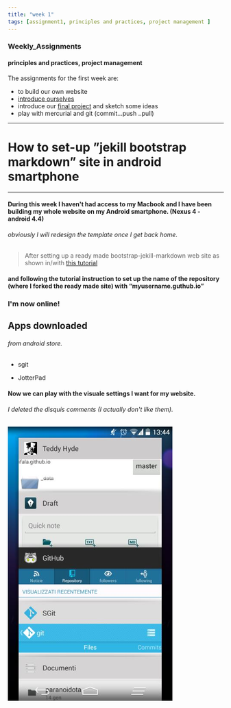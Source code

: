 ```yaml
---
title: "week 1"
tags: [assignment1, principles and practices, project management ]
---
```


### Weekly_Assignments 

#### principles and practices, project management

The assignments for the first week are:

- to build our own website
- [introduce ourselves]({{site.baseurl}}/resume)
- introduce our [final project]({{site.baseurl}}/projects) and sketch some ideas
- play with mercurial and git (commit...push ..pull) 

****

# How to set-up ”jekill bootstrap markdown” site in android smartphone

****

#### During this week I haven't had access to my Macbook and I have been building my whole website on my Android smartphone. (Nexus 4 - android 4.4)

###### obviously I will redesign the template once I get back home.

> After setting up a ready made bootstrap-jekill-markdown web site as shown in/with [this tutorial](http://www.smashingmagazine.com/2014/08/01/build-blog-jekyll-github-pages/ )

#### and following the tutorial instruction to set up the name of the repository (where I forked the ready made site) with “myusername.guthub.io” 

### I'm now online!

## Apps downloaded 

###### from android store.

- sgit

- JotterPad

#### Now we can play with the visuale settings I want for my website.

###### I deleted the disquis comments (I actually don't like them).





![All apps that I have used](/images/local/apps.jpeg)
